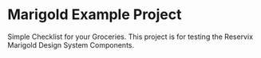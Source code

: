 # Marigold Example Project

Simple Checklist for your Groceries.
This project is for testing the Reservix Marigold Design System Components.